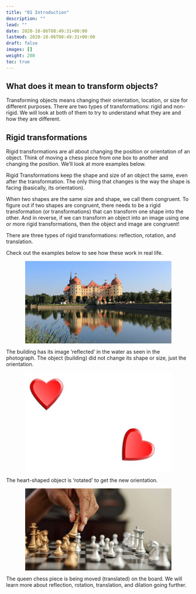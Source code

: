 ```yaml
---
title: "01 Introduction"
description: ""
lead: ""
date: 2020-10-06T08:49:31+00:00
lastmod: 2020-10-06T08:49:31+00:00
draft: false
images: []
weight: 280
toc: true
---
```


## What does it mean to transform objects?

Transforming objects means changing their orientation, location, or size for different purposes. There are two types of transformations: rigid and non-rigid. We will look at both of them to try to understand what they are and how they are different. 


## Rigid transformations

Rigid transformations are all about changing the position or orientation of an object. Think of moving a chess piece from one box to another and changing the position. We’ll look at more examples below.

Rigid Transformations keep the shape and size of an object the same, even after the transformation. The only thing that changes is the way the shape is facing (basically, its orientation). 

When two shapes are the same size and shape, we call them congruent. To figure out if two shapes are congruent, there needs to be a rigid transformation (or transformations) that can transform one shape into the other. And in reverse, if we can transform an object into an image using one or more rigid transformations, then the object and image are congruent! 

There are three types of rigid transformations: reflection, rotation, and translation.
 
Check out the examples below to see how these work in real life. 
 
<img src="8_1_reflection_in_water.jpg" width="400" style="display: block; margin: 0 auto;">

The building has its image ‘reflected’ in the water as seen in the photograph. The object (building) did not change its shape or size, just the orientation.

<img src="8_2_rotated_heart.jpg" width="400" style="display: block; margin: 0 auto;">

The heart-shaped object is ‘rotated’ to get the new orientation.

<img src="8_3_chess_pieces_moved.jpg" width="400" style="display: block; margin: 0 auto;">

The queen chess piece is being moved (translated) on the board. 
We will learn more about reflection, rotation, translation, and dilation going further.

